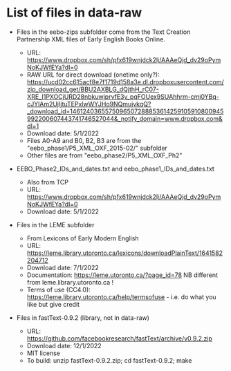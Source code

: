 # List of files in data-raw

* Files in the eebo-zips subfolder come from the Text Creation Partnership
  XML files of Early English Books Online. 
  * URL: https://www.dropbox.com/sh/pfx619wnjdck2lj/AAAeQjd_dv29oPymNoKJWfEYa?dl=0
  * RAW URL for direct download (onetime only?): https://ucd02cc615acf8e7f1719d158a3e.dl.dropboxusercontent.com/zip_download_get/BBU2AXBLG_dQjthH_rC07-XRE_I1PXOCjURD28nbkuwjprvfE3v_pqFOUex9SUAhhrm-cmj0YBq-cJYlAm2UjIjtuTEPxlwWYJHo9NQmujvkqQ?_download_id=1461240365575096507288853614259105910800945992200607443741746527044&_notify_domain=www.dropbox.com&dl=1
  * Download date: 5/1/2022
  * Files A0-A9 and B0, B2, B3 are from the 
    "eebo_phase1/P5_XML_OXF_2015-02/" subfolder
  * Other files are from "eebo_phase2/P5_XML_OXF_Ph2"

* EEBO_Phase2_IDs_and_dates.txt and eebo_phase1_IDs_and_dates.txt
  * Also from TCP
  * URL: https://www.dropbox.com/sh/pfx619wnjdck2lj/AAAeQjd_dv29oPymNoKJWfEYa?dl=0
  * Download date: 5/1/2022

* Files in the LEME subfolder
  * From Lexicons of Early Modern English
  * URL: https://leme.library.utoronto.ca/lexicons/downloadPlainText/1641582204712
  * Download date: 7/1/2022
  * Documentation: https://leme.utoronto.ca/?page_id=78
    NB different from leme.library.utoronto.ca !
  * Terms of use (CC4.0): 
    https://leme.library.utoronto.ca/help/termsofuse - i.e. do what you like but give credit

* Files in fastText-0.9.2 (library, not in data-raw)
  * URL: https://github.com/facebookresearch/fastText/archive/v0.9.2.zip
  * Download date: 12/1/2022
  * MIT license
  * To build: unzip fastText-0.9.2.zip; cd fastText-0.9.2; make
